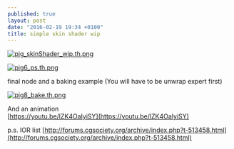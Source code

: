 ```yaml
---
published: true
layout: post
date: "2016-02-19 19:34 +0100"
title: simple skin shader wip
---
```



[![pig_skinShader_wip.th.png](https://cdn.scrot.moe/images/2016/02/19/pig_skinShader_wip.th.png)](https://cdn.scrot.moe/images/2016/02/19/pig_skinShader_wip.png)

[![pig6_ps.th.png](https://cdn.scrot.moe/images/2016/02/22/pig6_ps.th.png)](https://cdn.scrot.moe/images/2016/02/22/pig6_ps.png)

final node and a baking example (You will have to be unwrap expert first)

[![pig8_bake.th.png](https://cdn.scrot.moe/images/2016/02/23/pig8_bake.th.png)](https://cdn.scrot.moe/images/2016/02/23/pig8_bake.png)

And an animation  
[https://youtu.be/lZK4OaIyiSY](https://youtu.be/lZK4OaIyiSY)

p.s. IOR list
[http://forums.cgsociety.org/archive/index.php?t-513458.html](http://forums.cgsociety.org/archive/index.php?t-513458.html)
